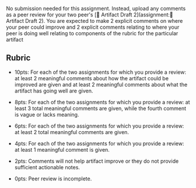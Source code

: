 No submission needed for this assignment. Instead, upload any comments as a peer review for your two peer's [🌱 Artifact Draft 2](assignment:🌱 Artifact Draft 2). You are expected to make 2 explicit comments on where your peer could improve and 2 explicit comments relating to where your peer is doing well relating to components of the rubric for the particular artifact 

## Rubric 

* 10pts: For each of the two assignments for which you provide a review: at least 2 meaningful comments about how the artifact could be improved are given and at least 2 meaningful comments about what the artifact has going well are given.

* 8pts: For each of the two assignments for which you provide a review: at least 3 total meaningful comments are given, while the fourth comment is vague or lacks meaning.

* 6pts: For each of the two assignments for which you provide a review: at least 2 total meaningful comments are given.

* 4pts: For each of the two assignments for which you provide a review: at least 1 meaningful comment is given.

* 2pts: Comments will not help artifact improve or they do not provide sufficient actionable notes.

* 0pts: Peer review is incomplete.